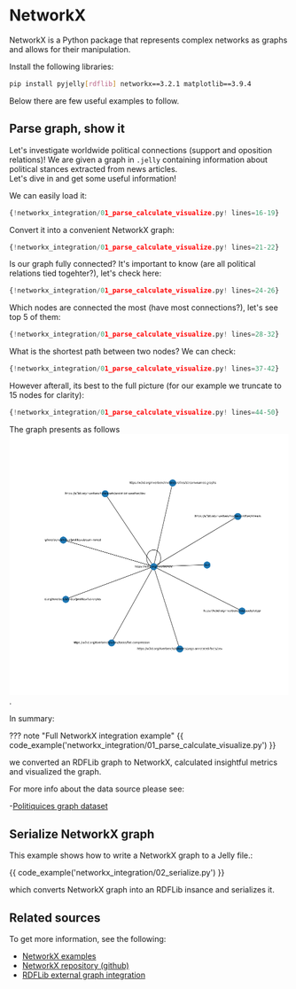 # NetworkX

NetworkX is a Python package that represents complex networks as graphs and allows for their manipulation.

Install the following libraries:

```bash
pip install pyjelly[rdflib] networkx==3.2.1 matplotlib==3.9.4
```

Below there are few useful examples to follow.

## Parse graph, show it

Let's investigate worldwide political connections (support and oposition relations)!
We are given a graph in `.jelly` containing information about political stances extracted from news articles.  
Let's dive in and get some useful information!

We can easily load it:  

```python
{!networkx_integration/01_parse_calculate_visualize.py! lines=16-19}
```  

Convert it into a convenient NetworkX graph:
```python
{!networkx_integration/01_parse_calculate_visualize.py! lines=21-22}
``` 

Is our graph fully connected? It's important to know (are all political relations tied togehter?), let's check here:
```python
{!networkx_integration/01_parse_calculate_visualize.py! lines=24-26}
``` 

Which nodes are connected the most (have most connections?), let's see top 5 of them:
```python
{!networkx_integration/01_parse_calculate_visualize.py! lines=28-32}
``` 

What is the shortest path between two nodes? We can check:
```python
{!networkx_integration/01_parse_calculate_visualize.py! lines=37-42}
``` 

However afterall, its best to the full picture (for our example we truncate to 15 nodes for clarity):
```python
{!networkx_integration/01_parse_calculate_visualize.py! lines=44-50}
``` 

The graph presents as follows  
![NetworkX visualization example](assets/images/networkx_visualization_example.png).

In summary:

??? note "Full NetworkX integration example"
    {{ code_example('networkx_integration/01_parse_calculate_visualize.py') }}


we converted an RDFLib graph to NetworkX, calculated insightful metrics and visualized the graph.  

For more info about the data source please see:

-[Politiquices graph dataset](https://riverbench.github.io/v/2.1.0/datasets/politiquices/)

## Serialize NetworkX graph

This example shows how to write a NetworkX graph to a Jelly file.:

{{ code_example('networkx_integration/02_serialize.py') }}

which converts NetworkX graph into an RDFLib insance and serializes it.

## Related sources

To get more information, see the following:

- [NetworkX examples](https://networkx.org/documentation/stable/auto_examples/index.html)
- [NetworkX repository (github)](https://github.com/networkx/networkx)
- [RDFLib external graph integration](https://rdflib.readthedocs.io/en/7.1.0/_modules/rdflib/extras/external_graph_libs.html)
